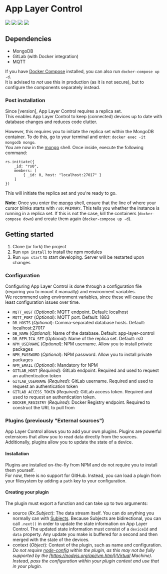 # App Layer Control

![](https://img.shields.io/badge/app--layer--agent-%5E1.19.0-lightgrey.svg)
![](https://img.shields.io/github/last-commit/viriciti/app-layer-control.svg)
![](https://img.shields.io/david/viriciti/app-layer-control.svg)
![](https://img.shields.io/david/dev/viriciti/app-layer-control.svg)

## Dependencies

- MongoDB
- GitLab (with Docker integration)
- MQTT

If you have [Docker Compose](https://docs.docker.com/compose/) installed, you can also run `docker-compose up -d`.  
It is advised to _not_ use this in production (as it is not secure), but to configure the components separately instead.

### Post installation

Since [version], App Layer Control requires a replica set.  
This enables App Layer Control to keep (connected) devices up to date with database changes and reduces code clutter.

However, this requires you to initiate the replica set within the MongoDB container. To do this, go to your terminal and enter: `docker exec -it mongodb mongo`.  
You are now in the [mongo](https://docs.mongodb.com/manual/reference/program/mongo/#bin.mongo) shell. Once inside, execute the following command:

```
rs.initiate({
    _id: "rs0",
    members: [
        { _id: 0, host: "localhost:27017" }
    ]
})
```

This will initiate the replica set and you're ready to go.

**Note**: Once you enter the [mongo](https://docs.mongodb.com/manual/reference/program/mongo/#bin.mongo) shell, ensure that the line of where your cursor blinks starts with `rs0:PRIMARY`. This tells you whether the instance is running in a replica set. If this is not the case, kill the containers (`docker-compose down`) and create them again (`docker-compose up -d`).

## Getting started

1. Clone (or fork) the project
2. Run `npm install` to install the npm modules
3. Run `npm start` to start developing. Server will be restarted upon changes

### Configuration

Configuring App Layer Control is done through a configuration file (requiring you to mount it manually) and environment variables.  
We recommend using environment variables, since these will cause the least configuration issues over time.

- `MQTT_HOST` (_Optional_): MQTT endpoint. Default: localhost
- `MQTT_PORT` (_Optional_): MQTT port. Default: 1883
- `DB_HOSTS` (_Optional_): Comma-separated database hosts. Default: localhost:27017
- `DB_NAME` (_Optional_): Name of the database. Default: app-layer-control
- `DB_REPLICA_SET` (_Optional_): Name of the replica set. Default: rs0
- `NPM_USERNAME` (_Optional_): NPM username. Allow you to install private packages
- `NPM_PASSWORD` (_Optional_): NPM password. Allow you to install private packages
- `NPM_EMAIL` (_Optional_): Mandatory for NPM
- `GITLAB_HOST` (_Required_): GitLab endpoint. Required and used to request an authentication token
- `GITLAB_USERNAME` (_Required_): GitLab username. Required and used to request an authentication token
- `GITLAB_ACCESS_TOKEN` (_Required_): GitLab access token. Required and used to request an authentication token.
- `DOCKER_REGISTRY` (_Required_): Docker Registry endpoint. Required to construct the URL to pull from

### Plugins (previously "External sources")

App Layer Control allows you to add your own plugins. Plugins are powerful extensions that allow you to read data directly from the sources.  
Additionally, plugins allow you to update the state of a device.

#### Installation
Plugins are installed on-the-fly from NPM and do not require you to install them yourself.  
For now, there is no support for GitHub. Instead, you can load a plugin from your filesystem by adding a `path` key to your configuration.

#### Creating your plugin
The plugin must export a function and can take up to two arguments:

- source (_Rx.Subject_): The data stream itself. You can do anything you normally can with [Subjects](https://github.com/ReactiveX/rxjs/blob/master/doc/subject.md). Because Subjects are bidirectional, you can call `.next()` in order to update the state information on App Layer Control. The updated state information must consist of a `deviceId` and `data` property. Any update you make is buffered for a second and then merged with the state of the devices.
- context (_Object_): Context of the plugin, such as name and configuration. _Do not require [node-config](https://www.npmjs.com/package/config) within the plugin, as this may not be fully supported by the [https://nodejs.org/api/vm.html](Virtual Machine). Instead, pass the configuration within your plugin context and use that in your plugin._
